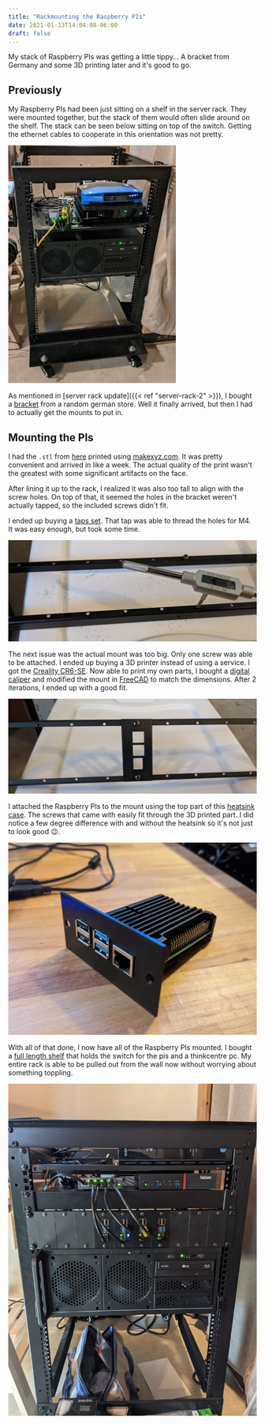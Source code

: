```yaml
---
title: "Rackmounting the Raspberry PIs"
date: 2021-01-13T14:04:08-06:00
draft: false
---
```


My stack of Raspberry PIs was getting a little tippy... A bracket from Germany and some 3D printing later and it's good to go.

<!--more-->

## Previously
My Raspberry PIs had been just sitting on a shelf in the server rack. They were mounted together, but the stack of them would often slide around on the shelf. The stack can be seen below sitting on top of the switch. Getting the ethernet cables to cooperate in this orientation was not pretty.

[![raspberry pi stack](raspberry-pi-stack.jpg)](raspberry-pi-stack.jpg)

As mentioned in [server rack update]({{< ref "server-rack-2" >}}), I bought a [bracket](https://www.musicstore.de/de_DE/EUR/DAP-2-HE-Rackblende-f-Modulsystem-10-Segmente-MP-1/art-PAH0017160-000;pgid=WBtg67.syLdSRpoV6L_EAtys0000YDPT2oVh) from a random german store. Well it finally arrived, but then I had to actually get the mounts to put in.

## Mounting the PIs
I had the `.stl` from [here](https://www.kaibader.de/3d-printed-raspberry-pi-rack-mount-with-heat-sink-passive-cooling/) printed using [makexyz.com](https://www.makexyz.com/). It was pretty convenient and arrived in like a week. The actual quality of the print wasn't the greatest with some significant artifacts on the face.

After lining it up to the rack, I realized it was also too tall to align with the screw holes. On top of that, it seemed the holes in the bracket weren't actually tapped, so the included screws didn't fit.

I ended up buying a [taps set](https://www.amazon.com/gp/product/B07WN8BGWJ?tag=kasuboski-20&geniuslink=true). That tap was able to thread the holes for M4. It was easy enough, but took some time.

[![tapping holes](tap-holes.jpg)](tap-holes.jpg)

The next issue was the actual mount was too big. Only one screw was able to be attached. I ended up buying a 3D printer instead of using a service. I got the [Creality CR6-SE](https://www.amazon.com/gp/product/B08GLH4WFG?tag=kasuboski-20&geniuslink=true). Now able to print my own parts, I bought a [digital caliper](https://www.amazon.com/gp/product/B07DFFYCXS?tag=kasuboski-20&geniuslink=true) and modified the mount in [FreeCAD](https://www.freecadweb.org/) to match the dimensions. After 2 iterations, I ended up with a good fit.

[![raspberry pi mount](mount-in-bracket.jpg)](mount-in-bracket.jpg)

I attached the Raspberry PIs to the mount using the top part of this [heatsink case](https://www.amazon.com/gp/product/B085XPHY77?tag=kasuboski-20&geniuslink=true). The screws that came with easily fit through the 3D printed part. I did notice a few degree difference with and without the heatsink so it's not just to look good 😉.

[![raspberry pi case](pi-in-case.jpg)](pi-in-case.jpg)

With all of that done, I now have all of the Raspberry PIs mounted. I bought a [full length shelf](https://www.amazon.com/gp/product/B00LT6432U?tag=kasuboski-20&geniuslink=true) that holds the switch for the pis and a thinkcentre pc. My entire rack is able to be pulled out from the wall now without worrying about something toppling.

[![server rack](rack-update.jpg)](rack-update.jpg)